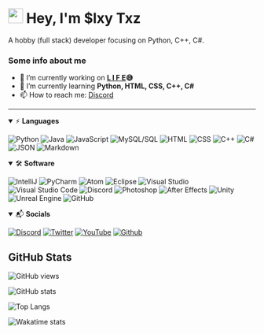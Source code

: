 # <img src="https://raw.githubusercontent.com/aemmadi/aemmadi/master/wave.gif" width="30px"> Hey, I'm $lxy Txz

A hobby (full stack) developer focusing on Python, C++, C#.

### Some info about me

- 🔭 I’m currently working on **[L I F E](https://dsc.gg/life-bot)😅**
- 🌱 I’m currently learning **Python, HTML, CSS, C++, C#**
- 📫 How to reach me: [Discord](https://discord.com/users/261103679732580352)

---

<!-- Languages -->

<details open>
<summary>⚡ <b>Languages</b></summary>
<p>

![Python](https://img.shields.io/badge/Python-3776AB?style=for-the-badge&logo=python&logoColor=white)
![Java](https://img.shields.io/badge/Java-E34A86?logo=java&logoColor=ffffff&style=for-the-badge)
![JavaScript](https://img.shields.io/badge/JavaScript-D8C31A?style=for-the-badge&logo=javascript&logoColor=ffffff)
![MySQL/SQL](https://img.shields.io/badge/MySQL/SQL-016a7f?style=for-the-badge&logo=mysql&logoColor=ffffff)
![HTML](https://img.shields.io/badge/HTML-E34F26?logo=html5&logoColor=ffffff&style=for-the-badge)
![CSS](https://img.shields.io/badge/CSS-1572B6?logo=css3&logoColor=ffffff&style=for-the-badge)
![C++](https://img.shields.io/badge/C++-00599C?logo=c&logoColor=ffffff&style=for-the-badge)
![C#](https://img.shields.io/badge/CSharp-8A2BE2?logo=c&logoColor=ffffff&style=for-the-badge)
![JSON](https://img.shields.io/badge/JSON-181717?style=for-the-badge&logo=json&logoColor=ffffff)
![Markdown](https://img.shields.io/badge/Markdown-000000?logo=markdown&logoColor=ffffff&style=for-the-badge)

</p>
</details>

<!-- Software -->

<details open>
<summary>🛠 <b>Software</b></summary>
<p>

![IntelliJ](https://img.shields.io/badge/IntelliJ-0a36fc?style=for-the-badge&logo=IntelliJ%20IDEA&logoColor=white)
![PyCharm](https://img.shields.io/badge/PyCharm-017f40?style=for-the-badge&logo=PyCharm&logoColor=white)
![Atom](https://img.shields.io/badge/Atom-66595C?style=for-the-badge&logo=Atom&logoColor=white)
![Eclipse](https://img.shields.io/badge/Eclipse-430054?style=for-the-badge&logo=Eclipse&logoColor=white)
![Visual Studio](https://img.shields.io/badge/Visual%20Studio-8A2BE2?style=for-the-badge&logo=Visual%20Studio&logoColor=white)
![Visual Studio Code](https://img.shields.io/badge/Visual%20Studio%20Code-00599C?style=for-the-badge&logo=Visual%20Studio%20Code&logoColor=white)
![Discord](https://img.shields.io/badge/Discord-7289DA?style=for-the-badge&logo=Discord&logoColor=white)
![Photoshop](https://img.shields.io/badge/Photoshop-31A8FF?style=for-the-badge&logo=Adobe%20Photoshop&logoColor=white)
![After Effects](https://img.shields.io/badge/After%20Effects-780196?style=for-the-badge&logo=Adobe%20After%20Effects&logoColor=white)
![Unity](https://img.shields.io/badge/Unity-181717?style=for-the-badge&logo=Unity&logoColor=white)
![Unreal Engine](https://img.shields.io/badge/Unreal%20Engine-181717?style=for-the-badge&logo=Unreal%20Engine&logoColor=white)
![GitHub](https://img.shields.io/badge/GitHub-181717?style=for-the-badge&logo=GitHub&logoColor=white)

</p>
</details>

<!-- Socials -->

<details open>
<summary>📬 <b>Socials</b></summary>
<p>

[![Discord](https://img.shields.io/badge/Discord-7289DA?logo=discord&logoColor=ffffff&style=for-the-badge)](https://discord.com/users/261103679732580352)
[![Twitter](https://img.shields.io/badge/Twitter-1DA1F2?logo=twitter&logoColor=ffffff&style=for-the-badge)](https://twitter.com/Slxy_Txz)
[![YouTube](https://img.shields.io/badge/YouTube-E62117?logo=youtube&logoColor=ffffff&style=for-the-badge)](https://www.youtube.com/channel/UCAs8EWPBvR00TZ9wtOoYL6w)
[![Github](https://img.shields.io/badge/GitHub-181717?logo=github&logoColor=ffffff&style=for-the-badge)](https://github.com/Sytroxitz)

</p>
</details>

<!-- GitHub/Coding Stats -->

## GitHub Stats

![GitHub views](https://api.ghprofile.me/view?username=Sytroxitz&color=7f3ace)

![GitHub stats](https://github-readme-stats.vercel.app/api?username=Sytroxitz&show_icons=true&hide=prs,contribs&theme=midnight-purple)

![Top Langs](https://github-readme-stats.vercel.app/api/top-langs/?username=Sytroxitz&layout=compact&theme=midnight-purple)

![Wakatime stats](https://github-readme-stats.vercel.app/api/wakatime?username=slxy&layout=compact&theme=midnight-purple)

<!-- Random Stuff -->

<!-- https://github.com/TrustedMercury/ghprofile.me -->
<!-- https://github.com/anuraghazra/github-readme-stats#wakatime-week-stats -->

<!---
- 👋 Hi, I’m @Sytroxitz
- 👀 I’m interested in ...
- 🌱 I’m currently learning ...
- 💞️ I’m looking to collaborate on ...
- 📫 How to reach me ...
--->
